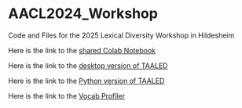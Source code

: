 # AACL2024_Workshop

Code and Files for the 2025 Lexical Diversity Workshop in Hildesheim

Here is the link to the <a href="https://colab.research.google.com/drive/1Oj4WhQ7WqQOe5puU4MbiqghxLhD_s7f-?usp=sharing" target="_blank">shared Colab Notebook</a>

Here is the link to the <a href="https://www.linguisticanalysistools.org/taaled.html" target="_blank">desktop version of TAALED</a>

Here is the link to the <a href="https://lcr-ads-lab.github.io/TAALED/" target="_blank">Python version of TAALED</a>

Here is the link to the <a href="https://www.lextutor.ca/vp/comp/" target="_blank">Vocab Profiler</a>

